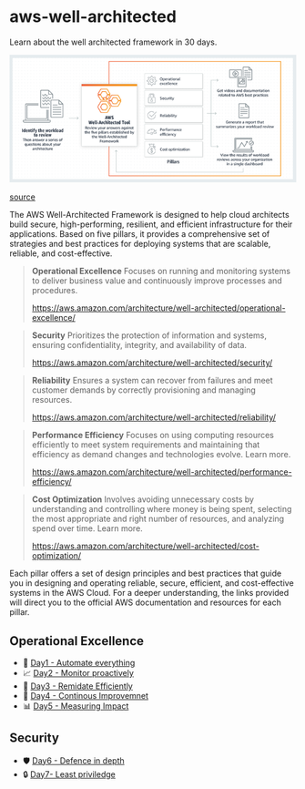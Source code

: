 # aws-well-architected
Learn about the well architected framework in 30 days.

![AWS well architected Framework](images/framework.png?version%253D1707179036422)

[source](https://aws.amazon.com/blogs/aws/aws-well-architected-framework-updated-white-papers-tools-and-best-practices/)

The AWS Well-Architected Framework is designed to help cloud architects build secure, high-performing, resilient, and efficient infrastructure for their applications. Based on five pillars, it provides a comprehensive set of strategies and best practices for deploying systems that are scalable, reliable, and cost-effective. 

 >**Operational Excellence** 
 > Focuses on running and monitoring systems to deliver business value and continuously improve processes and procedures.
 >
 >https://aws.amazon.com/architecture/well-architected/operational-excellence/

>**Security**
> Prioritizes the protection of information and systems, ensuring confidentiality, integrity, and availability of data. 
> 
> https://aws.amazon.com/architecture/well-architected/security/

>**Reliability**
 >Ensures a system can recover from failures and meet customer demands by correctly provisioning and managing resources.
 >
 > https://aws.amazon.com/architecture/well-architected/reliability/

> **Performance Efficiency**
>  Focuses on using computing resources efficiently to meet system requirements and maintaining that efficiency as demand changes and technologies evolve. Learn more.
> 
>  https://aws.amazon.com/architecture/well-architected/performance-efficiency/

> **Cost Optimization**
>  Involves avoiding unnecessary costs by understanding and controlling where money is being spent, selecting the most appropriate and right number of resources, and analyzing spend over time. Learn more.
>
> https://aws.amazon.com/architecture/well-architected/cost-optimization/

Each pillar offers a set of design principles and best practices that guide you in designing and operating reliable, secure, efficient, and cost-effective systems in the AWS Cloud. For a deeper understanding, the links provided will direct you to the official AWS documentation and resources for each pillar.


## Operational Excellence
  * 🤖  [ Day1 - Automate everything](operational-excellence/day1-automate-everything.md)
  * 📈  [ Day2 - Monitor proactively](operational-excellence/day2-monitor-proactively.md)
  * 🚒  [ Day3 - Remidate Efficiently](operational-excellence/day3-remidate-efficiently.md)
  * 🚀  [ Day4 - Continous Improvemnet](operational-excellence/day4-continous-imporvement.md)
  * 📊  [ Day5 - Measuring Impact](operational-excellence/day5-measuring-impact.md)
  
## Security
  * 🛡️  [ Day6 - Defence in depth](security/day6-defence-in-depth.md)
  * 🔒  [ Day7- Least priviledge](security/day7-least-priviledge.md)
